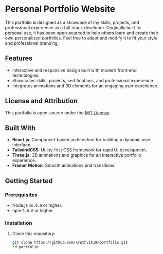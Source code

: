 # Personal Portfolio Website  

This portfolio is designed as a showcase of my skills, projects, and professional experience as a full-stack developer. Originally built for personal use, it has been open-sourced to help others learn and create their own personalized portfolios. Feel free to adapt and modify it to fit your style and professional branding.  

## Features  
- Interactive and responsive design built with modern front-end technologies.  
- Showcases skills, projects, certifications, and professional experience.  
- Integrates animations and 3D elements for an engaging user experience.  

## License and Attribution  
This portfolio is open-source under the [MIT License](LICENSE).  

## Built With  
- **React.js**: Component-based architecture for building a dynamic user interface.  
- **TailwindCSS**: Utility-first CSS framework for rapid UI development.  
- **Three.js**: 3D animations and graphics for an interactive portfolio experience.  
- **Framer Motion**: Smooth animations and transitions.  


## Getting Started  

### Prerequisites  
- Node.js `16.0.0` or higher.  
- npm `9.0.0` or higher.  

### Installation  
1. Clone this repository:  
   ```bash  
   git clone https://github.com/kruthvik19/portfolio.git  
   cd portfolio  
